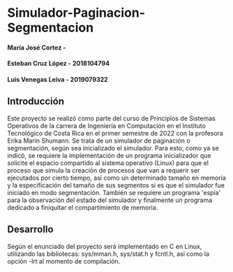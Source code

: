 # Simulador-Paginacion-Segmentacion
#### María José Cortez - #
#### Esteban Cruz López - 2018104794
#### Luis Venegas Leiva - 2019079322
## Introducción
Este proyecto se realizó como parte del curso de Principios de Sistemas Operativos de la carrera de Ingeniería en Computación en el Instituto Tecnológico de Costa Rica en el primer semestre de 2022 con la profesora Erika Marín Shumann.
Se trata de un simulador de paginación o segmentación, según sea inicializado el simulador. Para esto, como ya se indicó, se requiere la implementación de un programa inicializador que solicite el espacio compartido al sistema operativo (Linux) para que el proceso que simula la creación de procesos que van a requerir ser ejecutados por cierto tiempo, así como un determinado tamaño en memoria y la especificación del tamaño de sus segmentos si es que el simulador fue iniciado en modo segmentación. También se requiere un programa 'espía' para la observación del estado del simulador y finalmente un programa dedicado a finiquitar el compartimiento de memoria.
## Desarrollo
Según el enunciado del proyecto será implementado en C en Linux, utilizando las bibliotecas: sys/mman.h, sys/stat.h y fcntl.h, así como la opción -lrt al momento de compilación.
